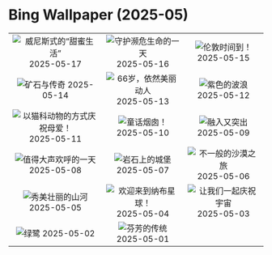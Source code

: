 # Bing Wallpaper (2025-05)

|  |  |  |
|:---:|:---:|:---:|
| ![](https://www.bing.com/th?id=OHR.VeniceLagoon_ZH-CN3791408491_400x240.jpg "威尼斯式的“甜蜜生活”") 2025-05-17 | ![](https://www.bing.com/th?id=OHR.GreenMacaw_ZH-CN3451340204_400x240.jpg "守护濒危生命的一天") 2025-05-16 | ![](https://www.bing.com/th?id=OHR.LondonParliament_ZH-CN7089923691_400x240.jpg "伦敦时间到！") 2025-05-15 |
| ![](https://www.bing.com/th?id=OHR.SardiniaFlavia_ZH-CN6784449568_400x240.jpg "矿石与传奇") 2025-05-14 | ![](https://www.bing.com/th?id=OHR.TorresChile_ZH-CN6319613148_400x240.jpg "66岁，依然美丽动人") 2025-05-13 | ![](https://www.bing.com/th?id=OHR.IrisGarden_ZH-CN6226448882_400x240.jpg "紫色的波浪") 2025-05-12 |
| ![](https://www.bing.com/th?id=OHR.LeopardMother_ZH-CN6134353524_400x240.jpg "以猫科动物的方式庆祝母爱！") 2025-05-11 | ![](https://www.bing.com/th?id=OHR.Castildetierra_ZH-CN6042529770_400x240.jpg "童话烟囱！") 2025-05-10 | ![](https://www.bing.com/th?id=OHR.CuteChameleon_ZH-CN5029981236_400x240.jpg "融入又突出") 2025-05-09 |
| ![](https://www.bing.com/th?id=OHR.RhyoliteDonkeys_ZH-CN2626127533_400x240.jpg "值得大声欢呼的一天") 2025-05-08 | ![](https://www.bing.com/th?id=OHR.DunluceIreland_ZH-CN2412229757_400x240.jpg "岩石上的城堡") 2025-05-07 | ![](https://www.bing.com/th?id=OHR.FlyoverNamibia_ZH-CN2114171516_400x240.jpg "不一般的沙漠之旅") 2025-05-06 |
| ![](https://www.bing.com/th?id=OHR.BeginningofSummer25Y_ZH-CN2000519236_400x240.jpg "秀美壮丽的山河") 2025-05-05 | ![](https://www.bing.com/th?id=OHR.SevilleNaboo_ZH-CN1065227658_400x240.jpg "欢迎来到纳布星球！") 2025-05-04 | ![](https://www.bing.com/th?id=OHR.ArchesGalaxy_ZH-CN0954505086_400x240.jpg "让我们一起庆祝宇宙") 2025-05-03 |
| ![](https://www.bing.com/th?id=OHR.BrazilHeron_ZH-CN7200229300_400x240.jpg "绿鹭") 2025-05-02 | ![](https://www.bing.com/th?id=OHR.PinkPlumeria_ZH-CN3890147555_400x240.jpg "芬芳的传统") 2025-05-01 |  |
